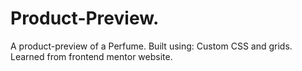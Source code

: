 # Product-Preview.
A product-preview of a Perfume.
Built using: Custom CSS and grids.
Learned from frontend mentor website.
